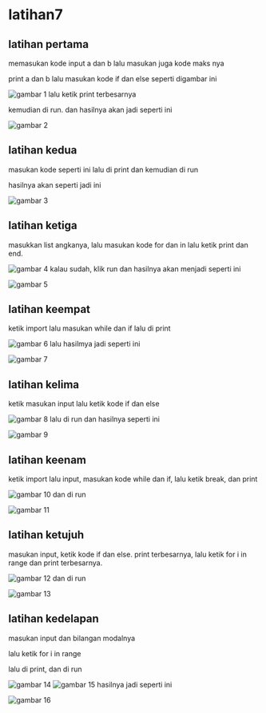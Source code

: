 # latihan7


## latihan pertama
memasukan kode input a dan b lalu masukan juga kode maks nya <p>
print a dan b lalu masukan kode if dan else seperti digambar ini <p>
![gambar 1](sspemrog/sss11.png)
lalu ketik print terbesarnya <p>
kemudian di run. dan hasilnya akan jadi seperti ini <p>
![gambar 2](sspemrog/ss111.png)


## latihan kedua
masukan kode seperti ini lalu di print dan kemudian di run <p>
hasilnya akan seperti jadi ini <P>
![gambar 3](sspemrog/ss12.png)


## latihan ketiga 
masukkan list angkanya, lalu masukan kode for dan in lalu ketik print dan end. <p>
![gambar 4](sspemrog/ss13.png)
kalau sudah, klik run dan hasilnya akan menjadi seperti ini <p>
![gambar 5](sspemrog/ss133.png)


## latihan keempat 
ketik import lalu masukan while dan if lalu di print <p>
![gambar 6](sspemrog/ss14.png)
lalu hasilmya jadi seperti ini <p>
![gambar 7](sspemrog/ss144.png)


## latihan kelima 
ketik masukan input lalu ketik kode if dan else <p>
![gambar 8](sspemrog/ss21.png)
lalu di run dan hasilnya seperti ini <p>
![gambar 9](sspemrog/ss211.png)


## latihan keenam 
ketik import lalu input, masukan kode while dan if, lalu ketik break, dan print <p>
![gambar 10](sspemrog/ss31.png)
dan di run <p>
![gambar 11](sspemrog/ss311.png)


## latihan ketujuh 
masukan input, ketik kode if dan else. print terbesarnya, lalu ketik for i in range dan print terbesarnya. <p>
![gambar 12](sspemrog/ss32.png)
dan di run <p>
![gambar 13](sspemrog/ss322.png)


## latihan kedelapan 
masukan input dan bilangan modalnya <p>
lalu ketik for i in range <p>
lalu di print, dan di run <p>
![gambar 14](sspemrog/ss33.png)
![gambar 15](sspemrog/ss3333.png)
hasilnya jadi seperti ini <p>
![gambar 16](sspemrog/ss333.png)


